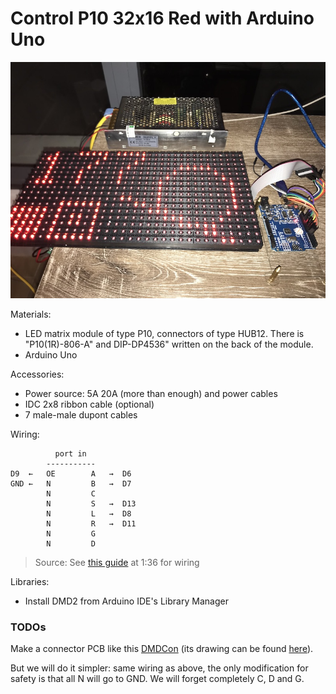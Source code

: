 # Control P10 32x16 Red with Arduino Uno

![](img/p10-uno.jpeg)

Materials:

* LED matrix module of type P10, connectors of type HUB12. There is "P10(1R)-806-A" and DIP-DP4536" written on the back of the module.
* Arduino Uno

Accessories:

* Power source: 5A 20A (more than enough) and power cables
* IDC 2x8 ribbon cable (optional)
* 7 male-male dupont cables

Wiring:

```
          port in
        -----------
D9  ←   OE        A   →  D6
GND ←   N         B   →  D7
        N         C
        N         S   →  D13
        N         L   →  D8
        N         R   →  D11
        N         G
        N         D
```

> Source: See [this guide](https://youtu.be/z5G-HO3mFV0) at 1:36 for wiring

Libraries:

* Install DMD2 from Arduino IDE's Library Manager

### TODOs

Make a connector PCB like this [DMDCon](https://cdn.shopify.com/s/files/1/0045/8932/products/DMDCON-1_1024x1024.jpg?v=1489536771) (its drawing can be found [here](https://cdn.shopify.com/s/files/1/0045/8932/files/DMDCON_DMDConnector.pdf?100730)).

But we will do it simpler: same wiring as above, the only modification for safety is that all N will go to GND. We will forget completely C, D and G.
